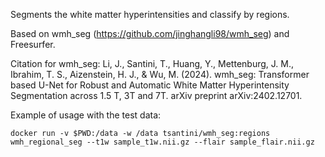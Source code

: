Segments the white matter hyperintensities and classify by regions.

Based on wmh_seg (https://github.com/jinghangli98/wmh_seg) and Freesurfer.

Citation for wmh_seg: Li, J., Santini, T., Huang, Y., Mettenburg, J. M., Ibrahim, T. S., Aizenstein, H. J., & Wu, M. (2024). wmh_seg: Transformer based U-Net for Robust and Automatic White Matter Hyperintensity Segmentation across 1.5 T, 3T and 7T. arXiv preprint arXiv:2402.12701.

Example of usage with the test data:

`docker run -v $PWD:/data -w /data tsantini/wmh_seg:regions wmh_regional_seg --t1w sample_t1w.nii.gz --flair sample_flair.nii.gz`
